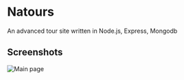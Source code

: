 
# Natours

An advanced tour site written in Node.js, Express, Mongodb


## Screenshots

![Main page](https://i.imgur.com/cykEX2B.png)

  
